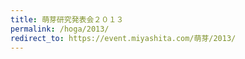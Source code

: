 ```yaml
---
title: 萌芽研究発表会２０１３
permalink: /hoga/2013/
redirect_to: https://event.miyashita.com/萌芽/2013/
---
```

